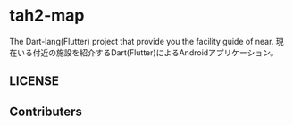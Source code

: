 # tah2-map
The Dart-lang(Flutter) project that provide you the facility guide of near.
現在いる付近の施設を紹介するDart(Flutter)によるAndroidアプリケーション。  

## LICENSE
## Contributers
